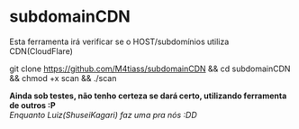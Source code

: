 # subdomainCDN
Esta ferramenta irá verificar se o HOST/subdomínios utiliza CDN(CloudFlare)

git clone https://github.com/M4tiass/subdomainCDN && cd subdomainCDN && chmod +x scan && ./scan

**Ainda sob testes, não tenho certeza se dará certo, utilizando ferramenta de outros :P**  
*Enquanto Luiz(ShuseiKagari) faz uma pra nós :DD*
